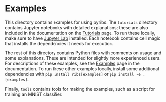 # Examples

This directory contains examples for using pyribs. The `tutorials` directory
contains Jupyter notebooks with detailed explanations; these are also included
in the documentation on the
[Tutorials](https://docs.pyribs.org/en/stable/tutorials.html) page. To run these
locally, make sure to have
[Jupyter Lab](https://jupyterlab.readthedocs.io/en/stable/getting_started/installation.html)
installed. Each notebook contains cell magic that installs the dependencies it
needs for execution.

The rest of this directory contains Python files with comments on usage and some
explanations. These are intended for slightly more experienced users. For
descriptions of these examples, see the
[Examples](https://docs.pyribs.org/en/stable/examples.html) page in the
documentation. To run these other examples locally, install some additional
dependencies with `pip install ribs[examples]` or `pip install -e .[examples]`.

Finally, `tools` contains tools for making the examples, such as a script for
training an MNIST classifier.
